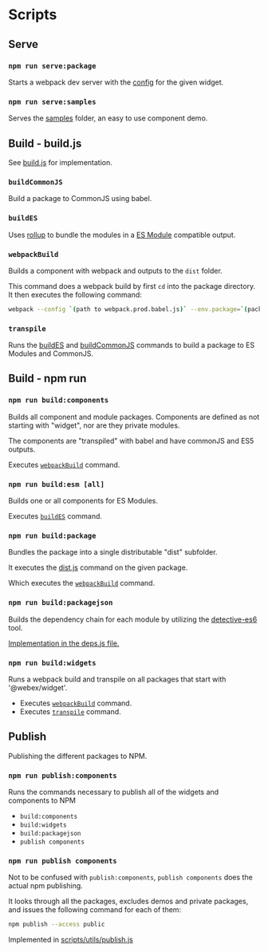# Scripts

## Serve

### `npm run serve:package`

Starts a webpack dev server with the [config](./scripts/webpack/webpack.dev.babel.js) for the given widget.

### `npm run serve:samples`

Serves the [samples](./samples) folder, an easy to use component demo.

## Build - build.js

See [build.js](./scripts/utils/build.js) for implementation.

### `buildCommonJS`

Build a package to CommonJS using babel.

### `buildES`

Uses [rollup](https://rollupjs.org) to bundle the modules in a [ES Module](https://hacks.mozilla.org/2018/03/es-modules-a-cartoon-deep-dive/) compatible output.

### `webpackBuild`

Builds a component with webpack and outputs to the `dist` folder.

This command does a webpack build by first `cd` into the package directory.
It then executes the following command:

```bash
webpack --config `(path to webpack.prod.babel.js)` --env.package=`(package name)`
```

### `transpile`

Runs the [buildES](#buildES) and [buildCommonJS](#buildCommonJS) commands to build a package to ES Modules and CommonJS.

## Build - npm run

### `npm run build:components`

Builds all component and module packages. Components are defined as not starting with "widget", nor are they private modules.

The components are "transpiled" with babel and have commonJS and ES5 outputs.

Executes [`webpackBuild`](#webpackBuild) command.

### `npm run build:esm [all]`

Builds one or all components for ES Modules.

Executes [`buildES`](#buildES) command.

### `npm run build:package`

Bundles the package into a single distributable "dist" subfolder.

It executes the [dist.js](./scripts/build/commands/dist.js) command on the given package.

Which executes the [`webpackBuild`](#webpackBuild) command.

### `npm run build:packagejson`

Builds the dependency chain for each module by utilizing the [detective-es6](https://github.com/dependents/node-detective-es6) tool.

[Implementation in the deps.js file.](./scripts/utils/deps.js)

### `npm run build:widgets`

Runs a webpack build and transpile on all packages that start with '@webex/widget'.

* Executes [`webpackBuild`](#webpackBuild) command.
* Executes [`transpile`](#transpile) command.

## Publish

Publishing the different packages to NPM.

### `npm run publish:components`

Runs the commands necessary to publish all of the widgets and components to NPM

* `build:components`
* `build:widgets`
* `build:packagejson`
* `publish components`

### `npm run publish components`

Not to be confused with `publish:components`, `publish components` does the actual npm publishing.

It looks through all the packages, excludes demos and private packages, and issues the following command for each of them:

```bash
npm publish --access public
```

Implemented in [scripts/utils/publish.js](./scripts/utils/publish.js)

